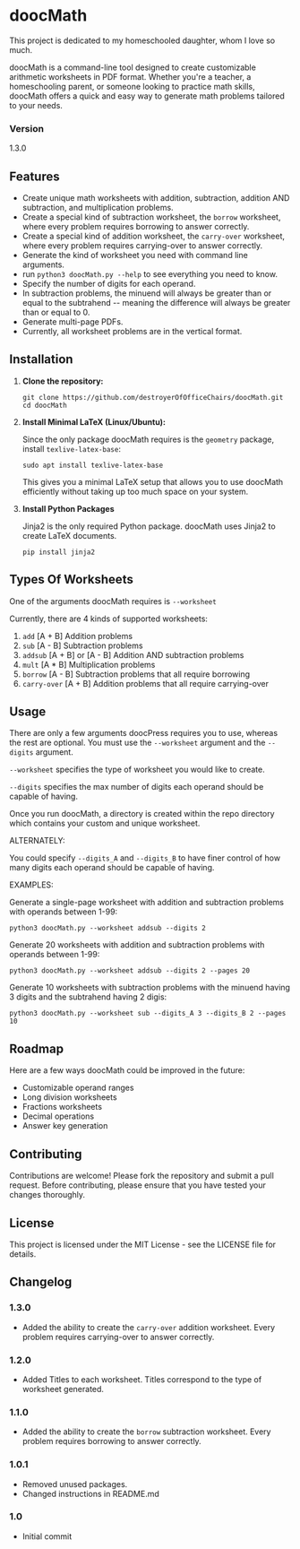 # doocMath

This project is dedicated to my homeschooled daughter, whom I love so much.

doocMath is a command-line tool designed to create customizable arithmetic
worksheets in PDF format. Whether you're a teacher, a homeschooling parent, or
someone looking to practice math skills, doocMath offers a quick and easy way
to generate math problems tailored to your needs.

### Version

1.3.0

## Features

- Create unique math worksheets with addition, subtraction, addition AND
subtraction, and multiplication problems.
- Create a special kind of subtraction worksheet, the `borrow` worksheet, where
every problem requires borrowing to answer correctly.
- Create a special kind of addition worksheet, the `carry-over` worksheet,
where every problem requires carrying-over to answer correctly.
- Generate the kind of worksheet you need with command line arguments.
- run `python3 doocMath.py --help` to see everything you need to know.
- Specify the number of digits for each operand.
- In subtraction problems, the minuend will always be greater than or equal to
the subtrahend -- meaning the difference will always be greater than or equal
to 0.
- Generate multi-page PDFs.
- Currently, all worksheet problems are in the vertical format.

## Installation

1. **Clone the repository:**

   ```
   git clone https://github.com/destroyerOfOfficeChairs/doocMath.git
   cd doocMath
   ```

2. **Install Minimal LaTeX (Linux/Ubuntu):**
   
   Since the only package doocMath requires is the `geometry` package, install
   `texlive-latex-base`:
   
   ```
   sudo apt install texlive-latex-base
   ```

   This gives you a minimal LaTeX setup that allows you to use doocMath
   efficiently without taking up too much space on your system.

3. **Install Python Packages**

   Jinja2 is the only required Python package. doocMath uses Jinja2 to create
   LaTeX documents.

   ```
   pip install jinja2
   ```
   
## Types Of Worksheets

One of the arguments doocMath requires is `--worksheet`

Currently, there are 4 kinds of supported worksheets:

1. `add` [A + B] Addition problems
2. `sub` [A - B] Subtraction problems
3. `addsub` [A + B] or [A - B] Addition AND subtraction problems
4. `mult` [A * B] Multiplication problems
5. `borrow` [A - B] Subtraction problems that all require borrowing
6. `carry-over` [A + B] Addition problems that all require carrying-over
   
## Usage

There are only a few arguments doocPress requires you to use, whereas the rest
are optional. You must use the `--worksheet` argument and the `--digits`
argument.

`--worksheet` specifies the type of worksheet you would like to create.

`--digits` specifies the max number of digits each operand should be capable of
having.

Once you run doocMath, a directory is created within the repo directory which
contains your custom and unique worksheet.

ALTERNATELY:

You could specify `--digits_A` and `--digits_B` to have finer control of how
many digits each operand should be capable of having.

EXAMPLES:

Generate a single-page worksheet with addition and subtraction problems with
operands between 1-99:

```
python3 doocMath.py --worksheet addsub --digits 2
```

Generate 20 worksheets with addition and subtraction problems with operands
between 1-99:

```
python3 doocMath.py --worksheet addsub --digits 2 --pages 20
```

Generate 10 worksheets with subtraction problems with the minuend having 3
digits and the subtrahend having 2 digis:

```
python3 doocMath.py --worksheet sub --digits_A 3 --digits_B 2 --pages 10
```

## Roadmap

Here are a few ways doocMath could be improved in the future:

- Customizable operand ranges
- Long division worksheets
- Fractions worksheets
- Decimal operations
- Answer key generation

## Contributing

Contributions are welcome! Please fork the repository and submit a pull
request. Before contributing, please ensure that you have tested your changes
thoroughly.

## License

This project is licensed under the MIT License - see the LICENSE file for details.

## Changelog

### 1.3.0

- Added the ability to create the `carry-over` addition worksheet. Every
problem requires carrying-over to answer correctly.

### 1.2.0

- Added Titles to each worksheet. Titles correspond to the type of worksheet
generated.

### 1.1.0

- Added the ability to create the `borrow` subtraction worksheet. Every problem
requires borrowing to answer correctly.

### 1.0.1

- Removed unused packages.
- Changed instructions in README.md

### 1.0

- Initial commit
